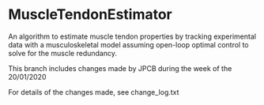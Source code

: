 # MuscleTendonEstimator
An algorithm to estimate muscle tendon properties by tracking experimental data with a musculoskeletal model assuming open-loop optimal control to solve for the muscle redundancy.


This branch includes changes made by JPCB during the week of the 20/01/2020 

For details of the changes made, see change_log.txt
